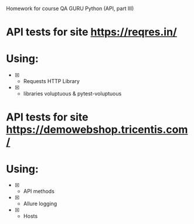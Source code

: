 Homework for course QA GURU Python (API, part III)

# API tests for site https://reqres.in/
# Using:

- [X] - Requests HTTP Library
- [X] - libraries voluptuous & pytest-voluptuous 

# API tests for site https://demowebshop.tricentis.com/
# Using:

- [X] - API methods
- [X] - Allure logging
- [X] - Hosts
